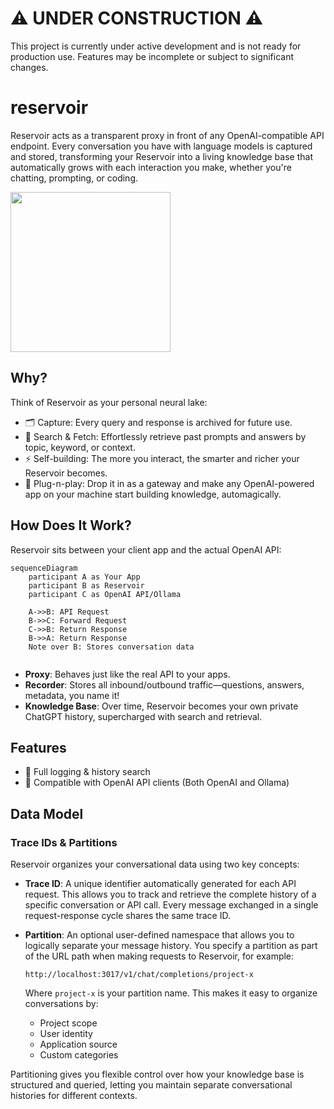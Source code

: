 # ⚠️ UNDER CONSTRUCTION ⚠️
This project is currently under active development and is not ready for production use. Features may be incomplete or subject to significant changes.

# reservoir

Reservoir acts as a transparent proxy in front of any OpenAI-compatible API endpoint. Every conversation you have with language models is captured and stored, transforming your 
Reservoir into a living knowledge base that automatically grows with each interaction you make, whether you're chatting, prompting, or coding.

<image width="256" src="./docs/logo.png" />

## Why?

Think of Reservoir as your personal neural lake:  
- 🗂️ Capture: Every query and response is archived for future use.
- 🔎 Search & Fetch: Effortlessly retrieve past prompts and answers by topic, keyword, or context.
- ⚡ Self-building: The more you interact, the smarter and richer your Reservoir becomes.
- 🔩 Plug-n-play: Drop it in as a gateway and make any OpenAI-powered app on your machine start building knowledge, automagically.

## How Does It Work?

Reservoir sits between your client app and the actual OpenAI API:
```mermaid
sequenceDiagram
    participant A as Your App
    participant B as Reservoir
    participant C as OpenAI API/Ollama
    
    A->>B: API Request
    B->>C: Forward Request
    C->>B: Return Response
    B->>A: Return Response
    Note over B: Stores conversation data
    
```

- **Proxy**: Behaves just like the real API to your apps.
- **Recorder**: Stores all inbound/outbound traffic—questions, answers, metadata, you name it!
- **Knowledge Base**: Over time, Reservoir becomes your own private ChatGPT history, supercharged with search and retrieval.

## Features

- 📖 Full logging & history search
- 🔌 Compatible with OpenAI API clients (Both OpenAI and Ollama)

## Data Model

### Trace IDs & Partitions

Reservoir organizes your conversational data using two key concepts:

- **Trace ID**: A unique identifier automatically generated for each API request. This allows you to track and retrieve the complete history of a specific conversation or API call. Every message exchanged in a single request-response cycle shares the same trace ID.

- **Partition**: An optional user-defined namespace that allows you to logically separate your message history. You specify a partition as part of the URL path when making requests to Reservoir, for example:
  ```
  http://localhost:3017/v1/chat/completions/project-x
  ```
  
  Where `project-x` is your partition name. This makes it easy to organize conversations by:
  - Project scope
  - User identity
  - Application source
  - Custom categories

Partitioning gives you flexible control over how your knowledge base is structured and queried, letting you maintain separate conversational histories for different contexts.

